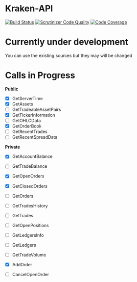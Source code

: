 # Kraken-API

[![Build Status](https://travis-ci.org/Hanisch-IT/kraken-api.svg?branch=master)](https://travis-ci.org/Hanisch-IT/kraken-api)
[![Scrutinizer Code Quality](https://scrutinizer-ci.com/g/Hanisch-IT/kraken-api/badges/quality-score.png?b=master)](https://scrutinizer-ci.com/g/Hanisch-IT/kraken-api/?branch=master)
[![Code Coverage](https://scrutinizer-ci.com/g/Hanisch-IT/kraken-api/badges/coverage.png?b=master)](https://scrutinizer-ci.com/g/Hanisch-IT/kraken-api/?branch=master)

# Currently under development
You can use the existing sources but they may will be changed

# Calls in Progress

**Public**
- [x] GetServerTime
- [x] GetAssets
- [ ] GetTradeableAssetPairs
- [x] GetTickerInformation
- [ ] GetOHLCData
- [x] GetOrderBook
- [ ] GetRecentTrades
- [ ] GetRecentSpreadData

**Private**
- [x] GetAccountBalance
- [ ] GetTradeBalance
- [x] GetOpenOrders
- [x] GetClosedOrders
- [ ] GetOrders
- [ ] GetTradesHistory
- [ ] GetTrades
- [ ] GetOpenPositions
- [ ] GetLedgersInfo
- [ ] GetLedgers
- [ ] GetTradeVolume
- [x] AddOrder
- [ ] CancelOpenOrder

